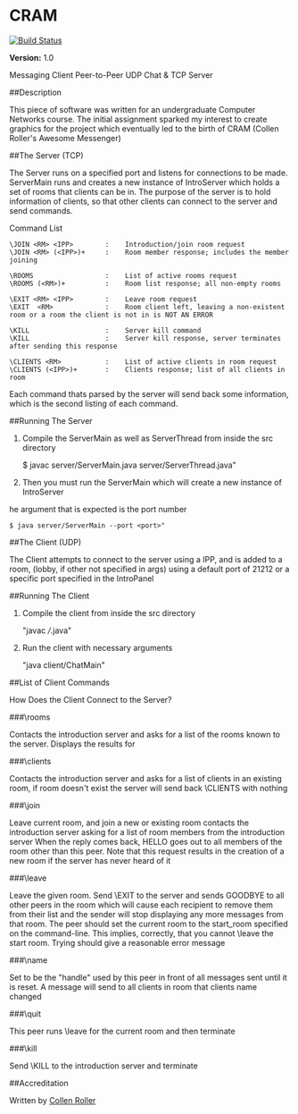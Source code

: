 # CRAM

[![Build Status](https://travis-ci.org/Collen-Roller/CRAM.svg?branch=master)](https://travis-ci.org/Collen-Roller/CRAM)

**Version:** 1.0

Messaging Client
Peer-to-Peer UDP Chat & TCP Server

##Description

This piece of software was written for an undergraduate Computer Networks course.
The initial assignment sparked my interest to create graphics for the project which
eventually led to the birth of CRAM (Collen Roller's Awesome Messenger)

##The Server (TCP)

The Server runs on a specified port and listens for connections to be made. 
ServerMain runs and creates a new instance of IntroServer which holds a set of rooms 
that clients can be in. The purpose of the server is to hold information of clients, 
so that other clients can connect to the server and send commands. 

Command List

	\JOIN <RM> <IPP>    	:	 Introduction/join room request
	\JOIN <RM> (<IPP>)+ 	:	 Room member response; includes the member joining

	\ROOMS              	:	 List of active rooms request
	\ROOMS (<RM>)+      	:	 Room list response; all non-empty rooms

	\EXIT <RM> <IPP>    	:	 Leave room request
	\EXIT  <RM>         	:	 Room client left, leaving a non-existent room or a room the client is not in is NOT AN ERROR

	\KILL               	:	 Server kill command
	\KILL               	:	 Server kill response, server terminates after sending this response

	\CLIENTS <RM>       	:	 List of active clients in room request
	\CLIENTS (<IPP>)+   	:	 Clients response; list of all clients in room

Each command thats parsed by the server will send back some information, which is
the second listing of each command.

##Running The Server

1) Compile the ServerMain as well as ServerThread from inside the src directory

	$ javac server/ServerMain.java server/ServerThread.java"

2) Then you must run the ServerMain which will create a new instance of IntroServer

he argument that is expected is the port number

	$ java server/ServerMain --port <port>"


##The Client (UDP)

The Client attempts to connect to the server using a IPP, and is added to a room,
(lobby, if other not specified in args) using a default port of 21212 or a 
specific port specified in the IntroPanel

##Running The Client

1) Compile the client from inside the src directory

	"javac */*.java"

2) Run the client with necessary arguments

	"java client/ChatMain"
					
##List of Client Commands
	 
How Does the Client Connect to the Server?

###\rooms
      		
Contacts the introduction server and asks for a list of the rooms known to the server. Displays the results for 

###\clients <RM> 

Contacts the introduction server and asks for a list of clients in an existing room, if room doesn't exist the 
server will send back \CLIENTS <RM> with nothing

###\join <RM>     

Leave current room, and join a new or existing room contacts the introduction server asking for
a list of room members from the introduction server When the reply comes back, HELLO goes out to
all members of the room other than this peer. Note that this request results in the creation of a new room if
the server has never heard of it

###\leave <RM>    

Leave the given room. Send \EXIT to the server and sends GOODBYE to all other peers in the room which will
cause each recipient to remove them from their list and the sender will stop displaying any more messages
from that room. The peer should set the current room to the start_room specified on the command-line. 
This implies, correctly, that you cannot \leave the start room. Trying should give a reasonable error message

###\name <NM>

Set <NM> to be the "handle" used by this peer in front of all messages sent until it is reset. A message will
send to all clients in room that clients name changed

###\quit

This peer runs \leave for the current room and then terminate

###\kill

Send \KILL to the introduction server and terminate

##Accreditation

Written by [Collen Roller][1]

[1]: https://github.com/collen-roller
